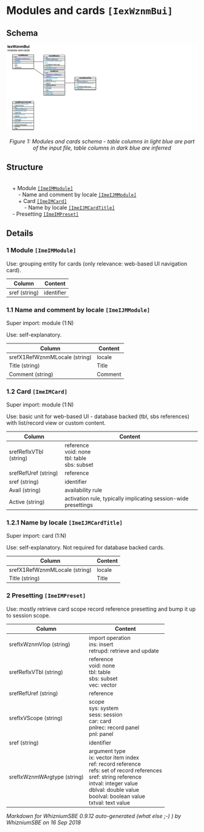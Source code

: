 Modules and cards ``[IexWznmBui]``
===

Schema
---

![](./IexWznmBui.jpg)

<p align="center"><em>Figure 1: Modules and cards schema - table columns in light blue are part of the input file, table columns in dark blue are inferred</em></p>

Structure
---

[//]: # (IP structure - BEGIN)

<br>&nbsp;&nbsp;&nbsp;&nbsp;\+ Module [``[ImeIMModule]``](#1-module-imeimmodule)
<br>&nbsp;&nbsp;&nbsp;&nbsp;&nbsp;&nbsp;&nbsp;&nbsp;\- Name and comment by locale [``[ImeIJMModule]``](#11-name-and-comment-by-locale-imeijmmodule)
<br>&nbsp;&nbsp;&nbsp;&nbsp;&nbsp;&nbsp;&nbsp;&nbsp;\+ Card [``[ImeIMCard]``](#12-card-imeimcard)
<br>&nbsp;&nbsp;&nbsp;&nbsp;&nbsp;&nbsp;&nbsp;&nbsp;&nbsp;&nbsp;&nbsp;&nbsp;\- Name by locale [``[ImeIJMCardTitle]``](#121-name-by-locale-imeijmcardtitle)
<br>&nbsp;&nbsp;&nbsp;&nbsp;\- Presetting [``[ImeIMPreset]``](#2-presetting-imeimpreset)

[//]: # (IP structure - END)

Details
---

### 1 Module ``[ImeIMModule]``

[//]: # (IP ImeIMModule.superUse - BEGIN)

Use: grouping entity for cards (only relevance: web-based UI navigation card).

[//]: # (IP ImeIMModule.superUse - END)

[//]: # (IP ImeIMModule.columns - BEGIN)

Column|Content|
-|-|
sref (string)|identifier|

[//]: # (IP ImeIMModule.columns - END)

### 1.1 Name and comment by locale ``[ImeIJMModule]``

[//]: # (IP ImeIJMModule.superUse - BEGIN)

Super import: module (1:N)

Use: self-explanatory.

[//]: # (IP ImeIJMModule.superUse - END)

[//]: # (IP ImeIJMModule.columns - BEGIN)

Column|Content|
-|-|
srefX1RefWznmMLocale (string)|locale|
Title (string)|Title|
Comment (string)|Comment|

[//]: # (IP ImeIJMModule.columns - END)

### 1.2 Card ``[ImeIMCard]``

[//]: # (IP ImeIMCard.superUse - BEGIN)

Super import: module (1:N)

Use: basic unit for web-based UI - database backed (tbl, sbs references) with list/record view or custom content.

[//]: # (IP ImeIMCard.superUse - END)

[//]: # (IP ImeIMCard.columns - BEGIN)

Column|Content|
-|-|
srefRefIxVTbl (string)|reference<br>void: none<br>tbl: table<br>sbs: subset|
srefRefUref (string)|reference|
sref (string)|identifier|
Avail (string)|availability rule|
Active (string)|activation rule, typically implicating session-wide presettings|

[//]: # (IP ImeIMCard.columns - END)

### 1.2.1 Name by locale ``[ImeIJMCardTitle]``

[//]: # (IP ImeIJMCardTitle.superUse - BEGIN)

Super import: card (1:N)

Use: self-explanatory. Not required for database backed cards.

[//]: # (IP ImeIJMCardTitle.superUse - END)

[//]: # (IP ImeIJMCardTitle.columns - BEGIN)

Column|Content|
-|-|
srefX1RefWznmMLocale (string)|locale|
Title (string)|Title|

[//]: # (IP ImeIJMCardTitle.columns - END)

### 2 Presetting ``[ImeIMPreset]``

[//]: # (IP ImeIMPreset.superUse - BEGIN)

Use: mostly retrieve card scope record reference presetting and bump it up to session scope.

[//]: # (IP ImeIMPreset.superUse - END)

[//]: # (IP ImeIMPreset.columns - BEGIN)

Column|Content|
-|-|
srefIxWznmVIop (string)|import operation<br>ins: insert<br>retrupd: retrieve and update|
srefRefIxVTbl (string)|reference<br>void: none<br>tbl: table<br>sbs: subset<br>vec: vector|
srefRefUref (string)|reference|
srefIxVScope (string)|scope<br>sys: system<br>sess: session<br>car: card<br>pnlrec: record panel<br>pnl: panel|
sref (string)|identifier|
srefIxWznmWArgtype (string)|argument type<br>ix: vector item index<br>ref: record reference<br>refs: set of record references<br>sref: string reference<br>intval: integer value<br>dblval: double value<br>boolval: boolean value<br>txtval: text value|

[//]: # (IP ImeIMPreset.columns - END)

<em>Markdown for WhizniumSBE 0.9.12 auto-generated (what else ;-) ) by WhizniumSBE on 16 Sep 2018</em>
